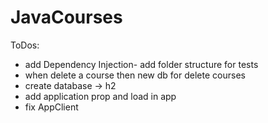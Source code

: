 # JavaCourses
ToDos: <br>
- add Dependency Injection- add folder structure for tests
- when delete a course then new db for delete courses
- create database -> h2
- add application prop and load in app
- fix AppClient
